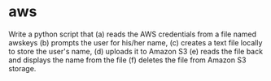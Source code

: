 # aws
Write a python script that (a) reads the AWS credentials from a file named awskeys (b) prompts the user for his/her name, (c) creates a text file locally to store the user's name, (d) uploads it to Amazon S3 (e) reads the file back and displays the name from the file (f) deletes the file from Amazon S3 storage.
